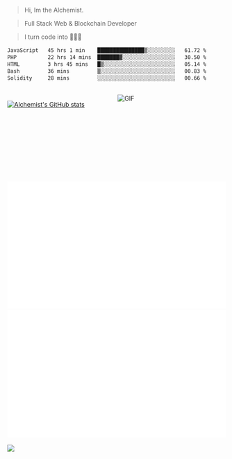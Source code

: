 > Hi, Im the Alchemist.

> Full Stack Web & Blockchain Developer

> I turn code into 💎💎💎

<!--START_SECTION:waka-->
```text
JavaScript   45 hrs 1 min    ███████████████▒░░░░░░░░░   61.72 % 
PHP          22 hrs 14 mins  ███████▓░░░░░░░░░░░░░░░░░   30.50 % 
HTML         3 hrs 45 mins   █▒░░░░░░░░░░░░░░░░░░░░░░░   05.14 % 
Bash         36 mins         ▒░░░░░░░░░░░░░░░░░░░░░░░░   00.83 % 
Solidity     28 mins         ░░░░░░░░░░░░░░░░░░░░░░░░░   00.66 % 
```
<!--END_SECTION:waka-->


<br />

<img align="right" alt="GIF" src="https://user-images.githubusercontent.com/5355808/139111924-210cc6fa-9fb1-4dac-929d-6324a5836a92.gif" width="250" height="200" />

[![Alchemist's GitHub stats](https://github-readme-stats.vercel.app/api?username=DrMaxis&show_icons=true&theme=outrun&count_private=true)](#)

![](https://raw.githubusercontent.com/DrMaxis/github-stats-transparent/output/generated/overview.svg)
![](https://raw.githubusercontent.com/DrMaxis/github-stats-transparent/output/generated/languages.svg)

 
<a href="https://count.getloli.com/"><img src="https://count.getloli.com/get/@:maxis-the-alchemist?theme=rule34"></a>
<!-- https://count.getloli.com/get/@alchemist?theme=rule34 -->
<br>


